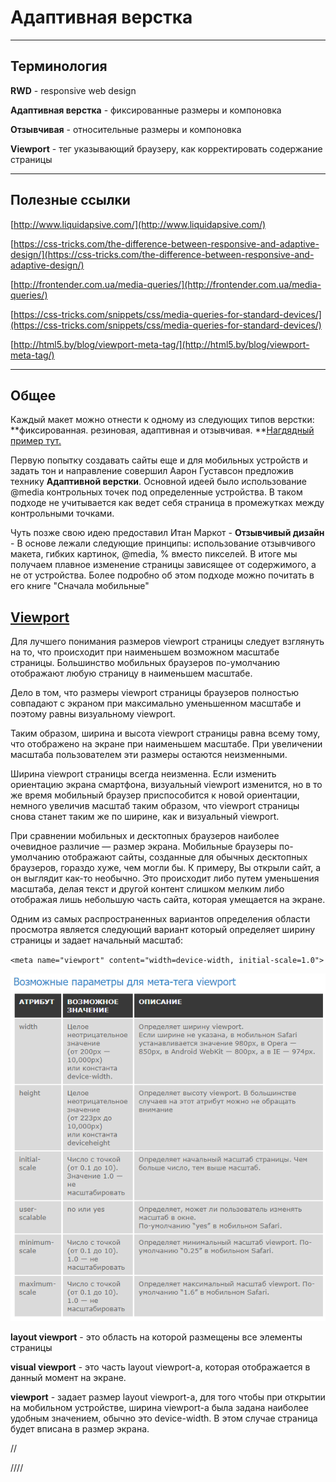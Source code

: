 # Адаптивная верстка

---

## Терминология

**RWD** -  responsive web design

**Адаптивная верстка** - фиксированные размеры и компоновка

**Отзывчивая** - относительные размеры и компоновка

**Viewport** - тег указывающий браузеру, как корректировать содержание страницы

---

## Полезные ссылки

[http://www.liquidapsive.com/](http://www.liquidapsive.com/)

[https://css-tricks.com/the-difference-between-responsive-and-adaptive-design/](https://css-tricks.com/the-difference-between-responsive-and-adaptive-design/)

[http://frontender.com.ua/media-queries/](http://frontender.com.ua/media-queries/)

[https://css-tricks.com/snippets/css/media-queries-for-standard-devices/](https://css-tricks.com/snippets/css/media-queries-for-standard-devices/)

[http://html5.by/blog/viewport-meta-tag/](http://html5.by/blog/viewport-meta-tag/)

---

## Общее

Каждый макет можно отнести к одному из следующих типов верстки: **фиксированная. резиновая, адаптивная и отзывчивая. **[Нагдядный пример тут.](http://www.liquidapsive.com/)

Первую попытку создавать сайты еще и для мобильных устройств и задать тон и направление совершил Аарон Густавсон предложив технику **Адаптивной верстки**. Основной идеей было использование @media контрольных точек под определенные устройства. В таком подходе не учитывается как ведет себя страница в промежутках между контрольными точками.

Чуть позже свою идею предоставил Итан Маркот - **Отзывчивый дизайн** - В основе лежали следующие принципы: использование отзывчивого макета, гибких картинок, @media, % вместо пикселей. В итоге мы получаем плавное изменение страницы зависящее от содержимого, а не от устройства. Более подробно об этом подходе можно почитать в его книге "Сначала мобильные"

## [Viewport](https://www.quirksmode.org/mobile/viewports2.html)

Для лучшего понимания размеров viewport страницы следует взглянуть на то, что происходит при наименьшем возможном масштабе страницы. Большинство мобильных браузеров по-умолчанию отображают любую страницу в наименьшем масштабе.

Дело в том, что размеры viewport страницы браузеров полностью совпадают с экраном при максимально уменьшенном масштабе и поэтому равны визуальному viewport.

Таким образом, ширина и высота viewport страницы равна всему тому, что отображено на экране при наименьшем масштабе. При увеличении масштаба пользователем эти размеры остаются неизменными.

Ширина viewport страницы всегда неизменна. Если изменить ориентацию экрана смартфона, визуальный viewport изменится, но в то же время мобильный браузер приспособится к новой ориентации, немного увеличив масштаб таким образом, что viewport страницы снова станет таким же по ширине, как и визуальный viewport.

При сравнении мобильных и десктопных браузеров наиболее очевидное различие — размер экрана. Мобильные браузеры по-умолчанию отображают сайты, созданные для обычных десктопных браузеров, гораздо хуже, чем могли бы. К примеру, Вы открыли сайт, а он выглядит как-то необычно. Это происходит либо путем уменьшения масштаба, делая текст и другой контент слишком мелким либо отображая лишь небольшую часть сайта, которая умещается на экране.

Одним из самых распространенных вариантов определения области просмотра является следующий вариант который определяет ширину страницы и задает начальный масштаб:

`<meta name="viewport" content="width=device-width, initial-scale=1.0">`

![](/assets/Viewport.png)

**layout viewport** - это область на которой размещены все элементы страницы

**visual viewport** - это часть layout viewport-а, которая отображается в данный момент на экране.

**viewport** - задает размер layout viewport-а, для того чтобы при открытии на мобильном устройстве, ширина viewport-a была задана наиболее удобным значением, обычно это device-width. В этом случае страница будет вписана в размер экрана.

//

////

